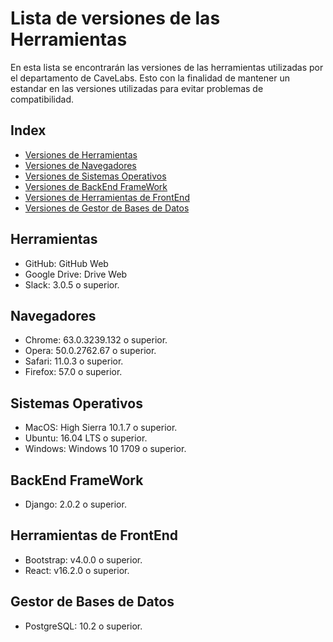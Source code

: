 # Lista de versiones de las Herramientas
En esta lista se encontrarán las versiones de las herramientas utilizadas por el departamento de CaveLabs. Esto con la finalidad de mantener un estandar en las versiones utilizadas para evitar problemas de compatibilidad.

## Index
* [Versiones de Herramientas](#Herramientas)
* [Versiones de Navegadores](#Navegadores)
* [Versiones de Sistemas Operativos](#Sistemas)
* [Versiones de BackEnd FrameWork](#BackEnd_FrameWork)
* [Versiones de Herramientas de FrontEnd](#Herramientas_de_FrontEnd)
* [Versiones de Gestor de Bases de Datos](#Gestor_de_Bases_de_Datos)

<a id="Herramientas"></a>
## Herramientas
* GitHub: GitHub Web
* Google Drive: Drive Web
* Slack: 3.0.5 o superior.

<a id="Navegadores"></a>
## Navegadores
* Chrome: 63.0.3239.132 o superior.
* Opera: 50.0.2762.67 o superior.
* Safari: 11.0.3 o superior.
* Firefox: 57.0 o superior.

<a id="Sistemas"></a>
## Sistemas Operativos
* MacOS: High Sierra 10.1.7 o superior.
* Ubuntu: 16.04 LTS  o superior.
* Windows: Windows 10 1709 o superior.


<a id="BackEnd_FrameWork"></a>
## BackEnd FrameWork
* Django: 2.0.2 o superior.


<a id="Herramientas_de_FrontEnd"></a>
## Herramientas de FrontEnd
* Bootstrap: v4.0.0 o superior.
* React: v16.2.0 o superior.


<a id="Gestor_de_Bases_de_Datos"></a>
## Gestor de Bases de Datos
* PostgreSQL: 10.2 o superior.

